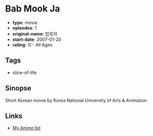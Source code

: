 # Bab Mook Ja

-   **type**: movie
-   **episodes**: 1
-   **original-name**: 밥묵자
-   **start-date**: 2007-01-20
-   **rating**: G - All Ages

## Tags

-   slice-of-life

## Sinopse

Short Korean movie by Korea National University of Arts & Animation.

## Links

-   [My Anime list](https://myanimelist.net/anime/30053/Bab_Mook_Ja)
